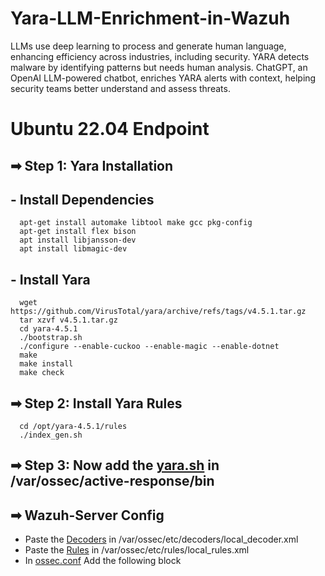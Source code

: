 # Yara-LLM-Enrichment-in-Wazuh
LLMs use deep learning to process and generate human language, enhancing efficiency across industries, including security. YARA detects malware by identifying patterns but needs human analysis. ChatGPT, an OpenAI LLM-powered chatbot, enriches YARA alerts with context, helping security teams better understand and assess threats.

# Ubuntu 22.04 Endpoint
## ➡ Step 1: Yara Installation
   ## - Install Dependencies
      
      apt-get install automake libtool make gcc pkg-config
      apt-get install flex bison
      apt install libjansson-dev
      apt install libmagic-dev
      
  ## - Install Yara
      
      wget https://github.com/VirusTotal/yara/archive/refs/tags/v4.5.1.tar.gz
      tar xzvf v4.5.1.tar.gz
      cd yara-4.5.1
      ./bootstrap.sh
      ./configure --enable-cuckoo --enable-magic --enable-dotnet
      make
      make install
      make check
      

## ➡ Step 2: Install Yara Rules
      cd /opt/yara-4.5.1/rules
      ./index_gen.sh

## ➡ Step 3: Now add the [yara.sh](https://github.com/effaaykhan/LLM-Enrichment-in-Wazuh-Alerts/blob/main/yara.sh) in /var/ossec/active-response/bin

## ➡ Wazuh-Server Config
   - Paste the [Decoders](https://github.com/effaaykhan/LLM-Enrichment-in-Wazuh-Alerts/blob/main/local_decoder.xml) in /var/ossec/etc/decoders/local_decoder.xml
   - Paste the [Rules]() in /var/ossec/etc/rules/local_rules.xml
   - In [ossec.conf](https://github.com/sujalthakur-03/Yara-LLM-Enrichment-in-Wazuh/blob/main/ossec.conf) Add the following block
